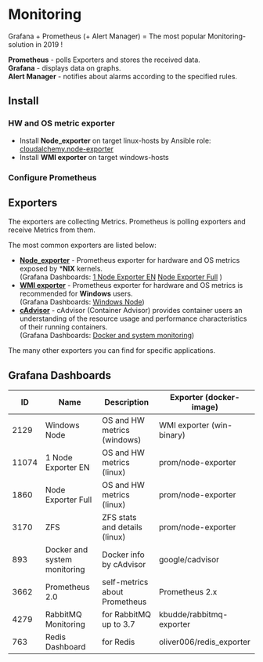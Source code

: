 # Monitoring
Grafana + Prometheus (+ Alert Manager) = The most popular Monitoring-solution in 2019 !

**Prometheus** - polls Exporters and stores the received data.  
**Grafana** - displays data on graphs.  
**Alert Manager** - notifies about alarms according to the specified rules.

## Install
### HW and OS metric exporter
* Install **Node_exporter** on target linux-hosts by Ansible role: [cloudalchemy.node-exporter](https://github.com/cloudalchemy/ansible-node-exporter)
* Install **WMI exporter** on target windows-hosts

### Configure Prometheus


## Exporters
The exporters are collecting Metrics. Prometheus is polling exporters and receive Metrics from them.

The most common exporters are listed below:
* **[Node_exporter](https://github.com/prometheus/node_exporter)** -
  Prometheus exporter for hardware and OS metrics exposed by ***NIX** kernels.  
  (Grafana Dashboards: [1 Node Exporter EN](https://grafana.com/grafana/dashboards/11074) 
  [Node Exporter Full](https://grafana.com/grafana/dashboards/1860) )
* **[WMI exporter](https://github.com/martinlindhe/wmi_exporter)** -
  Prometheus exporter for hardware and OS metrics is recommended for **Windows** users.  
  (Grafana Dashboards: [Windows Node](https://grafana.com/grafana/dashboards/2129))
* **[cAdvisor](https://github.com/google/cadvisor)** -
  cAdvisor (Container Advisor) provides container users an understanding of the resource usage
  and performance characteristics of their running containers.  
  (Grafana Dashboards: [Docker and system monitoring](https://grafana.com/grafana/dashboards/893))

The many other exporters you can find for specific applications.

## Grafana Dashboards

| ID    | Name                         | Description                   | Exporter (docker-image)   |
|-------|------------------------------|-------------------------------|---------------------------|
|  2129 | Windows Node                 | OS and HW metrics   (windows) | WMI exporter (win-binary) |
| 11074 | 1 Node Exporter EN           | OS and HW metrics     (linux) | prom/node-exporter        |
|  1860 | Node Exporter Full           | OS and HW metrics     (linux) | prom/node-exporter        |
|  3170 | ZFS                          | ZFS stats and details (linux) | prom/node-exporter        |
|  893  | Docker and system monitoring | Docker info by cAdvisor       | google/cadvisor           |
|  3662 | Prometheus 2.0               | self-metrics about Prometheus | Prometheus 2.x            |
|  4279 | RabbitMQ Monitoring          | for RabbitMQ up to 3.7        | kbudde/rabbitmq-exporter  |
|  763  | Redis Dashboard              | for Redis                     | oliver006/redis_exporter  |

